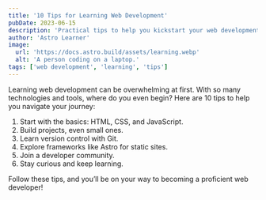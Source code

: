 ```yaml
---
title: '10 Tips for Learning Web Development'
pubDate: 2023-06-15
description: 'Practical tips to help you kickstart your web development journey.'
author: 'Astro Learner'
image:
  url: 'https://docs.astro.build/assets/learning.webp'
  alt: 'A person coding on a laptop.'
tags: ['web development', 'learning', 'tips']
---
```


Learning web development can be overwhelming at first. With so many technologies and tools, where do you even begin? Here are 10 tips to help you navigate your journey:

1. Start with the basics: HTML, CSS, and JavaScript.
2. Build projects, even small ones.
3. Learn version control with Git.
4. Explore frameworks like Astro for static sites.
5. Join a developer community.
6. Stay curious and keep learning.

Follow these tips, and you’ll be on your way to becoming a proficient web developer!
